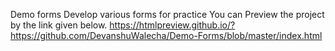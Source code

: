 Demo forms
Develop various forms for practice
You can Preview the project by the link given below.
https://htmlpreview.github.io/?https://github.com/DevanshuWalecha/Demo-Forms/blob/master/index.html